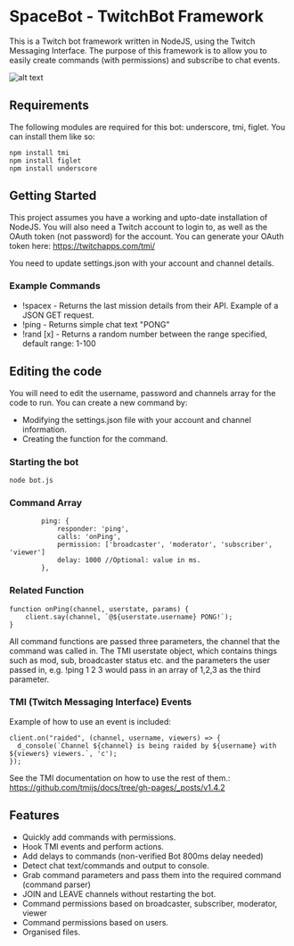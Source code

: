 # SpaceBot - TwitchBot Framework
This is a Twitch bot framework written in NodeJS, using the Twitch Messaging Interface. The purpose of this framework is to allow you to easily create commands (with permissions) and subscribe to chat events.

![alt text](https://i.imgur.com/ehHCsCW.png)

## Requirements
The following modules are required for this bot: underscore, tmi, figlet. You can install them like so:

```
npm install tmi
npm install figlet
npm install underscore
```

## Getting Started
This project assumes you have a working and upto-date installation of NodeJS. You will also need a Twitch account to login to, as well as the OAuth token (not password) for the account. You can generate your OAuth token here: https://twitchapps.com/tmi/

You need to update settings.json with your account and channel details.

### Example Commands
* !spacex - Returns the last mission details from their API. Example of a JSON GET request.
* !ping - Returns simple chat text "PONG"
* !rand [x] - Returns a random number between the range specified, default range: 1-100

## Editing the code
You will need to edit the username, password and channels array for the code to run. You can create a new command by:

* Modifying the settings.json file with your account and channel information.
* Creating the function for the command.

### Starting the bot
```node bot.js```

### Command Array
```
        ping: {
            responder: 'ping',
            calls: 'onPing',
            permission: ['broadcaster', 'moderator', 'subscriber', 'viewer']
            delay: 1000 //Optional: value in ms.
        },
```
### Related Function
```
function onPing(channel, userstate, params) {
    client.say(channel, `@${userstate.username} PONG!`);
}
```

All command functions are passed three parameters, the channel that the command was called in. The TMI userstate object, which contains things such as mod, sub, broadcaster status etc. and the parameters the user passed in, e.g. !ping 1 2 3 would pass in an array of 1,2,3 as the third parameter.

### TMI (Twitch Messaging Interface) Events
Example of how to use an event is included:
```
client.on("raided", (channel, username, viewers) => {
  d_console(`Channel ${channel} is being raided by ${username} with ${viewers} viewers.`, 'c');
});
```
See the TMI documentation on how to use the rest of them.: https://github.com/tmijs/docs/tree/gh-pages/_posts/v1.4.2

## Features
* Quickly add commands with permissions.
* Hook TMI events and perform actions.
* Add delays to commands (non-verified Bot 800ms delay needed)
* Detect chat text/commands and output to console.
* Grab command parameters and pass them into the required command (command parser)
* JOIN and LEAVE channels without restarting the bot.
* Command permissions based on broadcaster, subscriber, moderator, viewer
* Command permissions based on users.
* Organised files.
